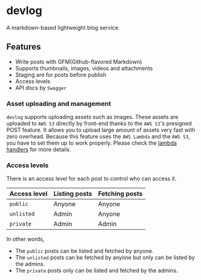 # devlog

A markdown-based lightweight blog service.

## Features

- Write posts with GFM(Github-flavored Markdown)
- Supports thumbnails, images, videos and attachments
- Staging are for posts before publish
- Access levels
- API docs by `Swagger`

### Asset uploading and management

`devlog` supports uploading assets such as images. These assets are uploaded to `AWS S3` directly by front-end thanks to
the `AWS S3`'s presigned POST feature. It allows you to upload large amount of assets very fast with zero overhead.
Because this feature uses the `AWS Lambda` and the `AWS S3`, you have to set them up to work properly. Please check
the [lambda handlers](https://github.com/AcrylicShrimp/devlog-lambda-handlers) for more details.

### Access levels

There is an access level for each post to control who can access it.

| Access level | Listing posts | Fetching posts |
| --- | --- | --- |
| `public` | Anyone | Anyone |
| `unlisted` | Admin | Anyone |
| `private` | Admin | Admin |

In other words,

- The `public` posts can be listed and fetched by anyone.
- The `unlisted` posts can be fetched by anyone but only can be listed by the admins.
- The `private` posts only can be listed and fetched by the admins.
